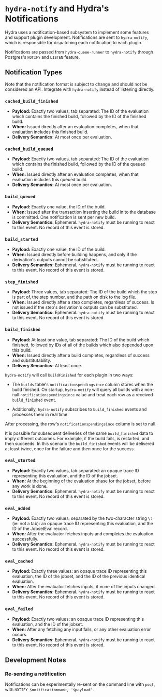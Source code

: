 # `hydra-notify` and Hydra's Notifications

Hydra uses a notification-based subsystem to implement some features and support plugin development. Notifications are sent to `hydra-notify`, which is responsible for dispatching each notification to each plugin.

Notifications are passed from `hydra-queue-runner` to `hydra-notify` through Postgres's `NOTIFY` and `LISTEN` feature.

## Notification Types

Note that the notification format is subject to change and should not be considered an API. Integrate with `hydra-notify` instead of listening directly.

### `cached_build_finished`

* **Payload:** Exactly two values, tab separated: The ID of the evaluation which contains the finished build, followed by the ID of the finished build.
* **When:** Issued directly after an evaluation completes, when that evaluation includes this finished build.
* **Delivery Semantics:** At most once per evaluation.


### `cached_build_queued`

* **Payload:** Exactly two values, tab separated: The ID of the evaluation which contains the finished build, followed by the ID of the queued build.
* **When:** Issued directly after an evaluation completes, when that evaluation includes this queued build.
* **Delivery Semantics:** At most once per evaluation.

### `build_queued`

* **Payload:** Exactly one value, the ID of the build.
* **When:** Issued after the transaction inserting the build in to the database is committed. One notification is sent per new build.
* **Delivery Semantics:** Ephemeral. `hydra-notify` must be running to react to this event. No record of this event is stored.

### `build_started`

* **Payload:** Exactly one value, the ID of the build.
* **When:** Issued directly before building happens, and only if the derivation's outputs cannot be substituted.
* **Delivery Semantics:** Ephemeral. `hydra-notify` must be running to react to this event. No record of this event is stored.

### `step_finished`

* **Payload:** Three values, tab separated: The ID of the build which the step is part of, the step number, and the path on disk to the log file.
* **When:** Issued directly after a step completes, regardless of success. Is not issued if the step's derivation's outputs can be substituted.
* **Delivery Semantics:** Ephemeral. `hydra-notify` must be running to react to this event. No record of this event is stored.

### `build_finished`

* **Payload:** At least one value, tab separated: The ID of the build which finished, followed by IDs of all of the builds which also depended upon this build.
* **When:** Issued directly after a build completes, regardless of success and substitutability.
* **Delivery Semantics:** At least once.

`hydra-notify` will call `buildFinished` for each plugin in two ways:

* The `builds` table's `notificationspendingsince` column stores when the build finished. On startup, `hydra-notify` will query all builds with a non-null `notificationspendingsince` value and treat each row as a received `build_finished` event.

* Additionally, `hydra-notify` subscribes to `build_finished` events and processes them in real time.

After processing, the row's `notificationspendingsince` column is set to null.

It is possible for subsequent deliveries of the same `build_finished` data to imply different outcomes. For example, if the build fails, is restarted, and then succeeds. In this scenario the `build_finished` events will be delivered at least twice, once for the failure and then once for the success.

### `eval_started`

* **Payload:** Exactly two values, tab separated: an opaque trace ID representing this evaluation, and the ID of the jobset.
* **When:** At the beginning of the evaluation phase for the jobset, before any work is done.
* **Delivery Semantics:** Ephemeral. `hydra-notify` must be running to react to this event. No record of this event is stored.

### `eval_added`

* **Payload:** Exactly two values, separated by the two-character string `\t` (ie: not a tab): an opaque trace ID representing this evaluation, and the ID of the JobsetEval record.
* **When:** After the evaluator fetches inputs and completes the evaluation successfully.
* **Delivery Semantics:** Ephemeral. `hydra-notify` must be running to react to this event. No record of this event is stored.

### `eval_cached`

* **Payload:** Exactly three values: an opaque trace ID representing this evaluation, the ID of the jobset, and the ID of the previous identical evaluation.
* **When:** After the evaluator fetches inputs, if none of the inputs changed.
* **Delivery Semantics:** Ephemeral. `hydra-notify` must be running to react to this event. No record of this event is stored.

### `eval_failed`

* **Payload:** Exactly two values: an opaque trace ID representing this evaluation, and the ID of the jobset.
* **When:** After any fetching any input fails, or any other evaluation error occurs.
* **Delivery Semantics:** Ephemeral. `hydra-notify` must be running to react to this event. No record of this event is stored.

## Development Notes

### Re-sending a notification

Notifications can be experimentally re-sent on the command line with `psql`, with `NOTIFY $notificationname, '$payload'`.

